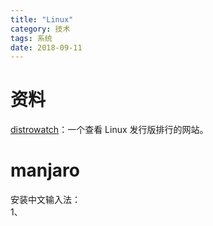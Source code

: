 ```yaml
---
title: "Linux"
category: 技术
tags: 系统
date: 2018-09-11
---
```


# 资料

[distrowatch](http://www.distrowatch.org/)：一个查看 Linux 发行版排行的网站。

# manjaro

安装中文输入法：  
1、
